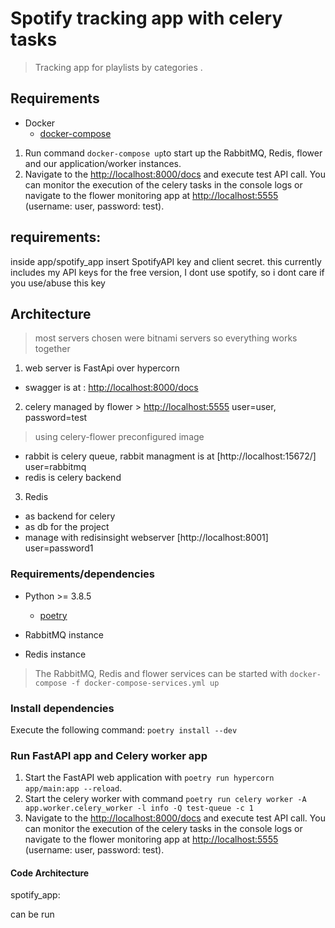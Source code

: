 # Spotify tracking app with celery tasks

> Tracking app for playlists by categories .

## Requirements

- Docker
  - [docker-compose](https://docs.docker.com/compose/install/)

1. Run command ```docker-compose up```to start up the RabbitMQ, Redis, flower and our application/worker instances.
2. Navigate to the [http://localhost:8000/docs](http://localhost:8000/docs) and execute test API call. You can monitor the execution of the celery tasks in the console logs or navigate to the flower monitoring app at [http://localhost:5555](http://localhost:5555) (username: user, password: test).


## requirements:
inside app/spotify_app insert SpotifyAPI key and client secret.
this currently includes my API keys for the free version, I dont use spotify, 
so i dont care if you use/abuse this key 

## Architecture
 > most servers chosen were bitnami servers so everything works together
 1. web server is  FastApi over hypercorn
   -  swagger is at : [http://localhost:8000/docs](http://localhost:8000/docs)
   
 2. celery managed by flower > [http://localhost:5555](http://localhost:5555) 
 user=user, password=test
 > using celery-flower preconfigured image
 - rabbit is celery queue, rabbit managment is at [http://localhost:15672/] user=rabbitmq
 - redis is celery backend
 
 3. Redis 
  - as backend for celery
  - as db for the project 
  - manage with  redisinsight webserver [http://localhost:8001] user=password1  

### Requirements/dependencies

- Python >= 3.8.5
  - [poetry](https://python-poetry.org/docs/#installation)
 
- RabbitMQ instance
- Redis instance


> The RabbitMQ, Redis and flower services can be started with ```docker-compose -f docker-compose-services.yml up```

### Install dependencies

Execute the following command: ```poetry install --dev```

### Run FastAPI app and Celery worker app

1. Start the FastAPI web application with ```poetry run hypercorn app/main:app --reload```.
2. Start the celery worker with command ```poetry run celery worker -A app.worker.celery_worker -l info -Q test-queue -c 1```
3. Navigate to the [http://localhost:8000/docs](http://localhost:8000/docs) and execute test API call. You can monitor the execution of the celery tasks in the console logs or navigate to the flower monitoring app at [http://localhost:5555](http://localhost:5555) (username: user, password: test).

#### Code Architecture
spotify_app:

can be run 